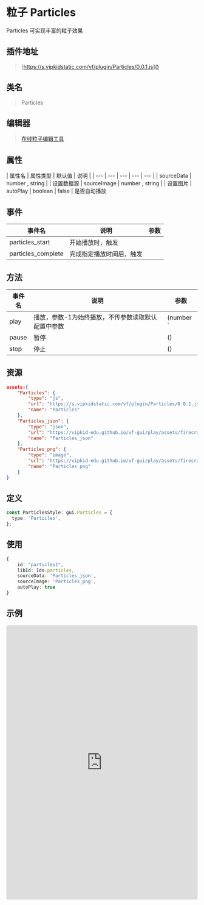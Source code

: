 # 粒子 Particles


Particles 可实现丰富的粒子效果

## 插件地址

> [https://s.vipkidstatic.com/vf/plugin/Particles/0.0.1.js]()

## 类名
> Particles 

## 编辑器

> [在线粒子编辑工具](https://vipkid-edu.github.io/vf-docs/particle)

## 属性

| 属性名 | 属性类型 | 默认值 | 说明 |
| --- | --- | --- | --- | --- |
| sourceData | number , string |  | 设置数据源
| sourceImage | number , string |  | 设置图片
| autoPlay | boolean | false | 是否自动播放


## 事件

| 事件名  | 说明 | 参数 |
| --- | --- | --- |
| particles_start | 开始播放时，触发 |  |
| particles_complete | 完成指定播放时间后，触发 |  |


## 方法

| 事件名  | 说明 | 参数 |
| --- | --- | --- | 
| play | 播放，参数-1为始终播放，不传参数读取默认配置中参数 | (number `|` undefined) |
| pause | 暂停 | () |
| stop | 停止 | () |


## 资源

```json
assets:{
    "Particles": {
        "type": "js",
        "url": "https://s.vipkidstatic.com/vf/plugin/Particles/0.0.1.js",
        "name": "Particles"
    },
    "Particles_json": {
        "type": "json",
        "url": "https://vipkid-edu.github.io/vf-gui/play/assets/firecrackerCaidai.json",
        "name": "Particles_json"
    },
    "Particles_png": {
        "type": "image",
        "url": "https://vipkid-edu.github.io/vf-gui/play/assets/firecrackerCaidai.png",
        "name": "Particles_png"
    }
}

```

## 定义
``` typescript
const ParticlesStyle: gui.Particles = {
  type: 'Particles',
};
```
 
## 使用
``` typescript
{
    id: "particles1",
    libId: Ids.particles,
    sourceData: 'Particles_json',
    sourceImage: 'Particles_png',
    autoPlay: true
}
```

## 示例

<iframe
     src="https://codesandbox.io/embed/particles-ub4hq?fontsize=14&hidenavigation=1&module=%2Fsrc%2Fcomponents.ts&theme=dark"
     style="width:100%; height:720px; border:0; border-radius: 4px; overflow:hidden;"
     title="Particles"
     allow="accelerometer; ambient-light-sensor; camera; encrypted-media; geolocation; gyroscope; hid; microphone; midi; payment; usb; vr; xr-spatial-tracking"
     sandbox="allow-forms allow-modals allow-popups allow-presentation allow-same-origin allow-scripts"
   ></iframe>